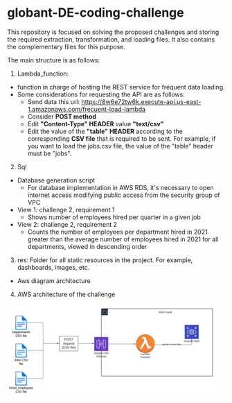 # globant-DE-coding-challenge

This repository is focused on solving the proposed challenges and storing the required extraction, transformation, and loading files. It also contains the complementary files for this purpose.

The main structure is as follows:
1. Lambda_function:
  - function in charge of hosting the REST service for frequent data loading.
  - Some considerations for requesting the API are as follows:
    - Send data this url: https://8w6e72tw6k.execute-api.us-east-1.amazonaws.com/frecuent-load-lambda
    - Consider **POST method**
    - Edit **"Content-Type" HEADER** value **"text/csv"** 
    - Edit the value of the **"table" HEADER** according to the corresponding **CSV file** that is required to be sent. For example, if you want to load the jobs.csv file, the value of the "table" header must be "jobs".  

2. Sql
  - Database generation script
    - For database implementation in AWS RDS, it's necessary to open internet access modifying public access from the security group of VPC
  - View 1: challenge 2, requirement 1
    -  Shows number of employees hired per quarter in a given job
  - View 2: challenge 2, requirement 2
    - Counts the number of employees per department hired in 2021 greater than the average number of employees hired in 2021 for all departments, viewed in descending order

3. res: Folder for all static resources in the project. For example, dashboards, images, etc.
  - Aws diagram architecture

4. AWS architecture of the challenge

![Alt Text](res/aws_diagram.jpeg?raw=true "AWS architecture")